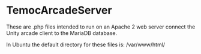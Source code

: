 # TemocArcadeServer

These are .php files intended to run on an Apache 2 web server connect the Unity arcade client to the MariaDB database.

In Ubuntu the default directory for these files is: /var/www/html/
